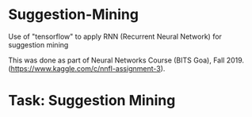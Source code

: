 # Suggestion-Mining
Use of "tensorflow" to apply RNN (Recurrent Neural Network) for suggestion mining

This was done as part of Neural Networks Course (BITS Goa), Fall 2019.
(https://www.kaggle.com/c/nnfl-assignment-3).

# Task: Suggestion Mining
